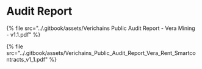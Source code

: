 # Audit Report



{% file src="../.gitbook/assets/Verichains Public Audit Report - Vera Mining - v1.1.pdf" %}

{% file src="../.gitbook/assets/Verichains_Public_Audit_Report_Vera_Rent_Smartcontracts_v1_1.pdf" %}
